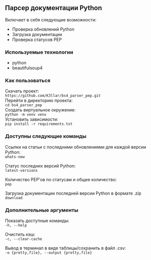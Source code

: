 ## Парсер документации Python  

Включает в себя следующие возможности:  
 - Проверка обновлений Python  
 - Загрузка документации  
 - Проверка статусов PEP  

### Используемые технологии  

 - python  
 - beautifulsoup4  

### Как пользоваться  

Скачать проект:  
`https://github.com/K3llar/bs4_parser_pep.git`  
Перейти в директорию проекта:  
`cd bs4_parser_pep`  
Создать виртуальное окружение:  
`python -m venv venv`  
Установить зависимости:  
`pip install -r requirements.txt`  

### Доступны следующие команды  
Ссылки на статьи с последними обновлениями для каждой версии Python:  
`whats-new`  

Статус последних версий Python:  
`latest-versions`  

Количество PEP'ов по статусам и общее количество:  
`pep`  

Загрузка документации последней версии Python в формате .zip  
`download`  

### Дополнительные аргументы  

Показать доступные команды:  
`-h, --help`  

Очистить кэш:  
`-c, --clear-cache`  

Вывод в терминал в виде таблицы/сохранить в файл .csv:  
`-o {pretty,file}, --output {pretty,file}`  
